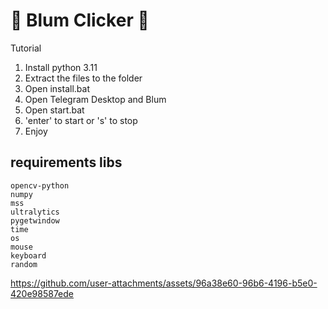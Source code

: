 <h1>🎅 Blum Clicker 🎅</h1>

<p>Tutorial<p>
<ol>
  <li>Install python 3.11</li>
  <li>Extract the files to the folder</li>
  <li>Open install.bat</li>
  <li>Open Telegram Desktop and Blum</li>
  <li>Open start.bat</li>
  <li>'enter' to start or 's' to stop</li>
  <li>Enjoy</li>
</ol>

<h2>requirements libs</h2>
<code>opencv-python
numpy
mss
ultralytics
pygetwindow
time
os
mouse
keyboard
random</code>


https://github.com/user-attachments/assets/96a38e60-96b6-4196-b5e0-420e98587ede

